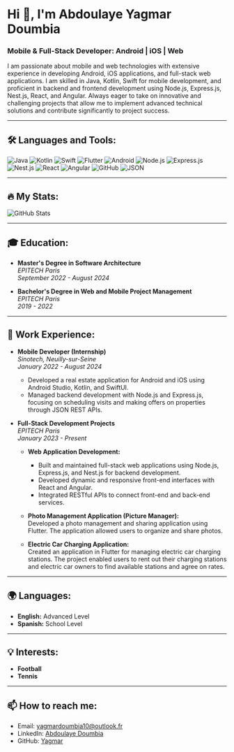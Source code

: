 # Hi 👋, I'm Abdoulaye Yagmar Doumbia
### Mobile & Full-Stack Developer: Android | iOS | Web

I am passionate about mobile and web technologies with extensive experience in developing Android, iOS applications, and full-stack web applications. I am skilled in Java, Kotlin, Swift for mobile development, and proficient in backend and frontend development using Node.js, Express.js, Nest.js, React, and Angular. Always eager to take on innovative and challenging projects that allow me to implement advanced technical solutions and contribute significantly to project success.

---

## 🛠️ Languages and Tools:

<p align="left">
    <!-- Mobile Development Tools -->
    <img src="https://img.icons8.com/color/48/000000/java-coffee-cup-logo--v1.png" alt="Java" title="Java"/>
    <img src="https://img.icons8.com/color/48/000000/kotlin.png" alt="Kotlin" title="Kotlin"/>
    <img src="https://img.icons8.com/color/48/000000/swift.png" alt="Swift" title="Swift"/>
    <img src="https://img.icons8.com/color/48/000000/flutter.png" alt="Flutter" title="Flutter"/>
    <img src="https://img.icons8.com/color/48/000000/android-os.png" alt="Android" title="Android Development"/>
    <!-- Full-Stack Development Tools -->
    <img src="https://img.icons8.com/color/48/000000/nodejs.png" alt="Node.js" title="Node.js"/>
    <img src="https://img.icons8.com/color/48/000000/express.png" alt="Express.js" title="Express.js"/>
    <img src="https://img.icons8.com/color/48/000000/nestjs.png" alt="Nest.js" title="Nest.js"/>
    <img src="https://img.icons8.com/color/48/000000/react-native.png" alt="React" title="React"/>
    <img src="https://img.icons8.com/color/48/000000/angularjs.png" alt="Angular" title="Angular"/>
    <!-- Other Tools -->
    <img src="https://img.icons8.com/color/48/000000/github.png" alt="GitHub" title="GitHub"/>
    <img src="https://img.icons8.com/color/48/000000/json.png" alt="JSON" title="JSON REST APIs"/>

</p>

---

## 🔥 My Stats:

![GitHub Stats](https://github-readme-stats.vercel.app/api?username=Yagmar&show_icons=true&theme=dark)

---

## 🎓 Education:

- **Master's Degree in Software Architecture**  
  _EPITECH Paris_  
  *September 2022 - August 2024*

- **Bachelor's Degree in Web and Mobile Project Management**  
  _EPITECH Paris_  
  *2019 - 2022*

---

## 💼 Work Experience:

- **Mobile Developer (Internship)**  
  _Sinotech, Neuilly-sur-Seine_  
  *January 2022 - August 2024*  
  - Developed a real estate application for Android and iOS using Android Studio, Kotlin, and SwiftUI.
  - Managed backend development with Node.js and Express.js, focusing on scheduling visits and making offers on properties through JSON REST APIs.

- **Full-Stack Development Projects**  
  _EPITECH Paris_  
  *January 2023 - Present*  
  - **Web Application Development:**
    - Built and maintained full-stack web applications using Node.js, Express.js, and Nest.js for backend development.
    - Developed dynamic and responsive front-end interfaces with React and Angular.
    - Integrated RESTful APIs to connect front-end and back-end services.
  
  - **Photo Management Application (Picture Manager):**  
    Developed a photo management and sharing application using Flutter. The application allowed users to organize and share photos.
  
  - **Electric Car Charging Application:**  
    Created an application in Flutter for managing electric car charging stations. The project enabled users to rent out their charging stations and electric car owners to find available stations and agree on rates.

---

## 🌍 Languages:

- **English:** Advanced Level
- **Spanish:** School Level

---

## 💡 Interests:

- **Football**
- **Tennis**

---

## 📫 How to reach me:

- Email: [yagmardoumbia10@outlook.fr](mailto:yagmardoumbia10@outlook.fr)
- LinkedIn: [Abdoulaye Doumbia](https://www.linkedin.com/in/Abdoulaye%20doumbia)
- GitHub: [Yagmar](https://github.com/Yagmar)

